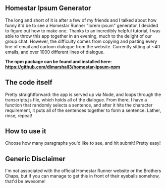 Homestar Ipsum Generator
-----------------

The long and short of it is after a few of my friends and I talked about how funny it'd be to see a Homestar Runner "lorem ipsum" generator, I decided to figure out how to make one. Thanks to an incredibly helpful tutorial, I was able to throw this app together in an evening, much to the delight of our group chat. However, the difficulty comes from copying and pasting every line of email and cartoon dialogue from the website. Currently sitting at ~40 emails, and over 1000 different lines of dialogue.

<strong>The npm package can be found and installed here: https://github.com/dlmarshall3/homestar-ipsum-npm</strong>

The code itself
----------------
Pretty straightforward: the app is served up via Node, and loops through the transcripts.js file, which holds all of the dialogue. From there, I have a function that randomly selects a sentence, and after it hits the character requirement, it puts all of the sentences together to form a sentence. Lather, rinse, repeat!

How to use it
----------------
Choose how many paragraphs you'd like to see, and hit submit! Pretty easy!

Generic Disclaimer
----------------
I'm not associated with the official Homestar Runner website or the Brothers Chaps, but if you can manage to get this in front of their eyeballs somehow, that'd be awesome!

